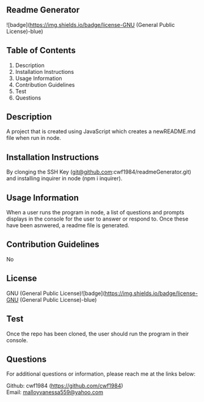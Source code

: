 ## Readme Generator 
  
  ![badge](https://img.shields.io/badge/license-GNU (General Public License)-blue)

  ## Table of Contents
  1. Description
  2. Installation Instructions
  3. Usage Information
  4. Contribution Guidelines
  5. Test
  6. Questions

  ## Description
  A project that is created using JavaScript which creates a newREADME.md file when run in node.

  ## Installation Instructions
  By clonging the SSH Key (git@github.com:cwf1984/readmeGenerator.git) and installing inquirer in node (npm i inquirer).

  ## Usage Information
  When a user runs the program in node, a list of questions and prompts displays in the console for the user to answer or respond to. Once these have been asnwered, a readme file is generated.

  ## Contribution Guidelines
  No

  ## License
  GNU (General Public License)![badge](https://img.shields.io/badge/license-GNU (General Public License)-blue)

  ## Test
  Once the repo has been cloned, the user should run the program in their console.

  ## Questions
  For additional questions or information, please reach me at the links below:
  
  Github: cwf1984 (https://github.com/cwf1984)
  <br>
  Email: malloyvanessa559@yahoo.com

